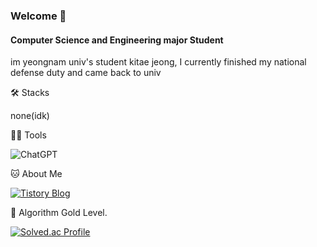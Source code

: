 ### Welcome 👋

#### Computer Science and Engineering major Student

im yeongnam univ's student kitae jeong, I currently finished my national defense duty and came back to univ

🛠️ Stacks

none(idk)

💪🏼 Tools 

![ChatGPT](https://img.shields.io/badge/chatGPT-74aa9c?style=for-the-badge&logo=openai&logoColor=white)

🐱 About Me

[![Tistory Blog](https://img.shields.io/badge/Tistory-Blog-blue?logo=tistory)](https://hajinpoka.tistory.com/)


🏅 Algorithm Gold Level. 

[![Solved.ac Profile](http://mazassumnida.wtf/api/v2/generate_badge?boj=gyeongjin)](https://solved.ac/gyeongjin/)  

